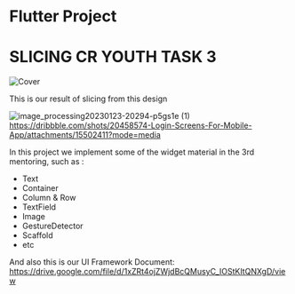 # Flutter Project
# SLICING CR YOUTH TASK 3
![Cover](https://github.com/Tim-Eclipse04/main/assets/123436716/08736195-7204-4618-9424-93f217f2155e)


This is our result of slicing from this design

![image_processing20230123-20294-p5gs1e (1)](https://github.com/Tim-Eclipse04/main/assets/123436716/d85737c5-71bd-4ba0-9607-2bbe0615a4e8)
https://dribbble.com/shots/20458574-Login-Screens-For-Mobile-App/attachments/15502411?mode=media

In this project we implement some of the widget material in the 3rd mentoring, such as :
- Text
- Container
- Column & Row
- TextField
- Image
- GestureDetector
- Scaffold
- etc

And also this is our UI Framework Document:
https://drive.google.com/file/d/1xZRt4ojZWjdBcQMusyC_IOStKItQNXgD/view
